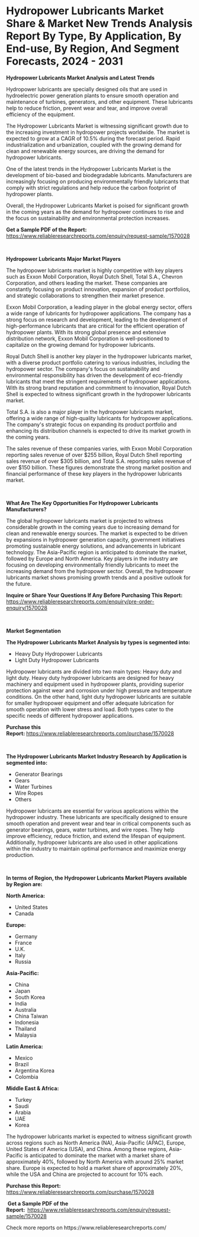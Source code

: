 <p><h1>Hydropower Lubricants Market Share & Market New Trends Analysis Report By Type, By Application, By End-use, By Region, And Segment Forecasts, 2024 - 2031</h1></p><p><strong>Hydropower Lubricants Market Analysis and Latest Trends</strong></p>
<p><p>Hydropower lubricants are specially designed oils that are used in hydroelectric power generation plants to ensure smooth operation and maintenance of turbines, generators, and other equipment. These lubricants help to reduce friction, prevent wear and tear, and improve overall efficiency of the equipment.</p><p>The Hydropower Lubricants Market is witnessing significant growth due to the increasing investment in hydropower projects worldwide. The market is expected to grow at a CAGR of 10.5% during the forecast period. Rapid industrialization and urbanization, coupled with the growing demand for clean and renewable energy sources, are driving the demand for hydropower lubricants.</p><p>One of the latest trends in the Hydropower Lubricants Market is the development of bio-based and biodegradable lubricants. Manufacturers are increasingly focusing on producing environmentally friendly lubricants that comply with strict regulations and help reduce the carbon footprint of hydropower plants.</p><p>Overall, the Hydropower Lubricants Market is poised for significant growth in the coming years as the demand for hydropower continues to rise and the focus on sustainability and environmental protection increases.</p></p>
<p><strong>Get a Sample PDF of the Report:&nbsp;</strong> <a href="https://www.reliableresearchreports.com/enquiry/request-sample/1570028">https://www.reliableresearchreports.com/enquiry/request-sample/1570028</a></p>
<p>&nbsp;</p>
<p><strong>Hydropower Lubricants Major Market Players</strong></p>
<p><p>The hydropower lubricants market is highly competitive with key players such as Exxon Mobil Corporation, Royal Dutch Shell, Total S.A., Chevron Corporation, and others leading the market. These companies are constantly focusing on product innovation, expansion of product portfolios, and strategic collaborations to strengthen their market presence.</p><p>Exxon Mobil Corporation, a leading player in the global energy sector, offers a wide range of lubricants for hydropower applications. The company has a strong focus on research and development, leading to the development of high-performance lubricants that are critical for the efficient operation of hydropower plants. With its strong global presence and extensive distribution network, Exxon Mobil Corporation is well-positioned to capitalize on the growing demand for hydropower lubricants.</p><p>Royal Dutch Shell is another key player in the hydropower lubricants market, with a diverse product portfolio catering to various industries, including the hydropower sector. The company's focus on sustainability and environmental responsibility has driven the development of eco-friendly lubricants that meet the stringent requirements of hydropower applications. With its strong brand reputation and commitment to innovation, Royal Dutch Shell is expected to witness significant growth in the hydropower lubricants market.</p><p>Total S.A. is also a major player in the hydropower lubricants market, offering a wide range of high-quality lubricants for hydropower applications. The company's strategic focus on expanding its product portfolio and enhancing its distribution channels is expected to drive its market growth in the coming years.</p><p>The sales revenue of these companies varies, with Exxon Mobil Corporation reporting sales revenue of over $255 billion, Royal Dutch Shell reporting sales revenue of over $305 billion, and Total S.A. reporting sales revenue of over $150 billion. These figures demonstrate the strong market position and financial performance of these key players in the hydropower lubricants market.</p></p>
<p>&nbsp;</p>
<p><strong>What Are The Key Opportunities For Hydropower Lubricants Manufacturers?</strong></p>
<p><p>The global hydropower lubricants market is projected to witness considerable growth in the coming years due to increasing demand for clean and renewable energy sources. The market is expected to be driven by expansions in hydropower generation capacity, government initiatives promoting sustainable energy solutions, and advancements in lubricant technology. The Asia-Pacific region is anticipated to dominate the market, followed by Europe and North America. Key players in the industry are focusing on developing environmentally friendly lubricants to meet the increasing demand from the hydropower sector. Overall, the hydropower lubricants market shows promising growth trends and a positive outlook for the future.</p></p>
<p><strong>Inquire or Share Your Questions If Any Before Purchasing This Report:</strong> <a href="https://www.reliableresearchreports.com/enquiry/pre-order-enquiry/1570028">https://www.reliableresearchreports.com/enquiry/pre-order-enquiry/1570028</a></p>
<p>&nbsp;</p>
<p><strong>Market Segmentation</strong></p>
<p><strong>The Hydropower Lubricants Market Analysis by types is segmented into:</strong></p>
<p><ul><li>Heavy Duty Hydropower Lubricants</li><li>Light Duty Hydropower Lubricants</li></ul></p>
<p><p>Hydropower lubricants are divided into two main types: Heavy duty and light duty. Heavy duty hydropower lubricants are designed for heavy machinery and equipment used in hydropower plants, providing superior protection against wear and corrosion under high pressure and temperature conditions. On the other hand, light duty hydropower lubricants are suitable for smaller hydropower equipment and offer adequate lubrication for smooth operation with lower stress and load. Both types cater to the specific needs of different hydropower applications.</p></p>
<p><strong>Purchase this Report:&nbsp;</strong><a href="https://www.reliableresearchreports.com/purchase/1570028">https://www.reliableresearchreports.com/purchase/1570028</a></p>
<p>&nbsp;</p>
<p><strong>The Hydropower Lubricants Market Industry Research by Application is segmented into:</strong></p>
<p><ul><li>Generator Bearings</li><li>Gears</li><li>Water Turbines</li><li>Wire Ropes</li><li>Others</li></ul></p>
<p><p>Hydropower lubricants are essential for various applications within the hydropower industry. These lubricants are specifically designed to ensure smooth operation and prevent wear and tear in critical components such as generator bearings, gears, water turbines, and wire ropes. They help improve efficiency, reduce friction, and extend the lifespan of equipment. Additionally, hydropower lubricants are also used in other applications within the industry to maintain optimal performance and maximize energy production.</p></p>
<p>&nbsp;</p>
<p><strong>In terms of Region, the Hydropower Lubricants Market Players available by Region are:</strong></p>
<p>
    <p> <strong> North America: </strong>
        <ul>
            <li>United States</li>
            <li>Canada</li>
        </ul>
        </p> 
    <p> <strong> Europe: </strong>
        <ul>
            <li>Germany</li>
            <li>France</li>
            <li>U.K.</li>
            <li>Italy</li>
            <li>Russia</li>
        </ul>
        </p> 
    <p> <strong> Asia-Pacific: </strong>
        <ul>
            <li>China</li>
            <li>Japan</li>
            <li>South Korea</li>
            <li>India</li>
            <li>Australia</li>
            <li>China Taiwan</li>
            <li>Indonesia</li>
            <li>Thailand</li>
            <li>Malaysia</li>
        </ul>
        </p> 
    <p> <strong> Latin America: </strong>
        <ul>
            <li>Mexico</li>
            <li>Brazil</li>
            <li>Argentina Korea</li>
            <li>Colombia</li>
        </ul>
        </p> 
    <p> <strong> Middle East & Africa: </strong>
        <ul>
            <li>Turkey</li>
            <li>Saudi</li>
            <li>Arabia</li>
            <li>UAE</li>
            <li>Korea</li>
        </ul>
    </p>
    </p>
<p><p>The hydropower lubricants market is expected to witness significant growth across regions such as North America (NA), Asia-Pacific (APAC), Europe, United States of America (USA), and China. Among these regions, Asia-Pacific is anticipated to dominate the market with a market share of approximately 40%, followed by North America with around 25% market share. Europe is expected to hold a market share of approximately 20%, while the USA and China are projected to account for 10% each.</p></p>
<p><strong>Purchase this Report: </strong><a href="https://www.reliableresearchreports.com/purchase/1570028">https://www.reliableresearchreports.com/purchase/1570028</a></p>
<p>&nbsp;<strong>Get a Sample PDF of the Report:&nbsp;&nbsp;</strong><a href="https://www.reliableresearchreports.com/enquiry/request-sample/1570028">https://www.reliableresearchreports.com/enquiry/request-sample/1570028</a></p>
<p><strong></strong></p>
<p>Check more reports on https://www.reliableresearchreports.com/</p>